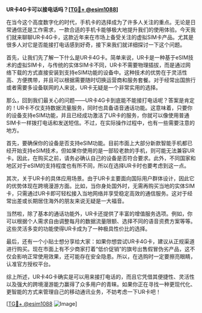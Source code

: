 **UR卡4G卡可以接电话吗？[[TG💪+ @esim1088](https://t.me/s/esim1088)]**

在当今这个高度数字化的时代，手机卡的选择成为了许多人关注的重点。无论是日常通信还是工作需求，一款合适的手机卡能够极大地提升我们的使用体验。今天我们就来聊聊UR卡4G卡，这款近年来在市场上备受关注的虚拟SIM卡产品。尤其是很多人对它是否能接打电话感到好奇，接下来我们就详细探讨一下这个问题。

首先，让我们先了解一下什么是UR卡4G卡。简单来说，UR卡是一种基于eSIM技术的虚拟SIM卡，与传统的实体SIM卡不同，UR卡不需要物理插拔，而是通过网络下载的方式直接安装到支持eSIM功能的设备中。这种技术的优势在于灵活性高、方便携带，并且可以根据需要随时切换运营商和服务套餐。对于经常出国旅行或者需要多设备联网的人来说，UR卡无疑是一个非常实用的选择。

那么，回到我们最关心的问题——UR卡4G卡到底能不能接打电话呢？答案是肯定的！UR卡不仅支持数据流量服务，同时也具备语音通话功能。这意味着，只要你的设备支持eSIM功能，并且已经成功激活了UR卡的服务，你就可以像使用普通SIM卡一样拨打电话和发送短信。不过，在实际操作过程中，也有一些需要注意的地方。

首先，要确保你的设备是否支持eSIM功能。目前市面上大部分新款智能手机都已经开始支持eSIM技术，但如果你使用的是一部较老款的手机，则可能无法兼容UR卡。因此，在购买之前，请务必确认自己的设备是否符合要求。此外，不同国家和地区对于eSIM的支持程度也有所不同，所以在选择UR卡时也要考虑到这一点。

其次，关于UR卡的具体应用场景。由于UR卡主要面向国际用户群体设计，因此它的优势体现在跨境漫游方面。比如，当你身处国外时，无需再购买当地的实体SIM卡，只需通过UR卡即可轻松接入当地网络并享受稳定高效的通信服务。这对于经常出差或长期居住海外的朋友来说无疑是一大福音。

当然啦，除了基本的通话功能外，UR卡还提供了丰富的增值服务选项。例如，你可以根据个人需求自由调整每月的数据流量限额、选择不同的语音资费方案等等。这些灵活多变的功能使得UR卡成为了一种极具性价比的选择。

最后，还有一个小贴士想分享给大家：如果你想尝试UR卡4G卡，建议从正规渠道进行购买。现在市面上有不少商家打着“低价促销”的旗号出售假冒伪劣产品，这不仅会影响正常使用效果，还可能存在安全隐患。所以，在选购时一定要擦亮眼睛，认准官方授权平台。

综上所述，UR卡4G卡确实是可以用来接打电话的，而且它凭借其便捷性、灵活性以及强大的跨境漫游能力赢得了众多用户的青睐。如果你正在寻找一种更现代化、更智能的方式来管理自己的移动通讯业务，不妨考虑一下UR卡吧！

[[TG💪+ @esim1088](https://t.me/s/esim1088) ![Image](https://i.postimg.cc/4NQfJmqS/Snipaste-2025-05-13-00-14-12.png)]